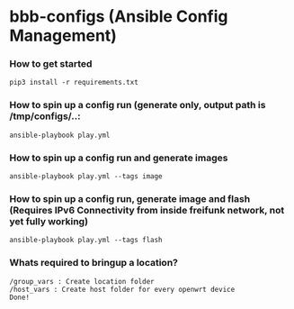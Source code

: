 # bbb-configs (Ansible Config Management)

### How to get started

```
pip3 install -r requirements.txt
```

### How to spin up a config run (generate only, output path is /tmp/configs/..:

```
ansible-playbook play.yml
```

### How to spin up a config run and generate images

```
ansible-playbook play.yml --tags image
```

### How to spin up a config run, generate image and flash (Requires IPv6 Connectivity from inside freifunk network, not yet fully working)

```
ansible-playbook play.yml --tags flash
```

### Whats required to bringup a location?

```
/group_vars : Create location folder
/host_vars : Create host folder for every openwrt device
Done!

```
